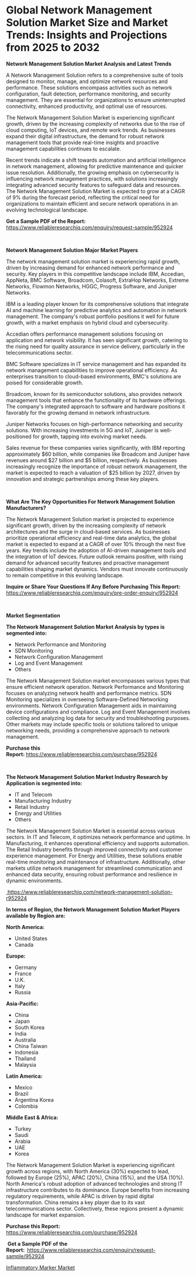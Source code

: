<p><h1>Global Network Management Solution Market Size and Market Trends: Insights and Projections from 2025 to 2032</h1></p><p><strong>Network Management Solution Market Analysis and Latest Trends</strong></p>
<p><p>A Network Management Solution refers to a comprehensive suite of tools designed to monitor, manage, and optimize network resources and performance. These solutions encompass activities such as network configuration, fault detection, performance monitoring, and security management. They are essential for organizations to ensure uninterrupted connectivity, enhanced productivity, and optimal use of resources.</p><p>The Network Management Solution Market is experiencing significant growth, driven by the increasing complexity of networks due to the rise of cloud computing, IoT devices, and remote work trends. As businesses expand their digital infrastructure, the demand for robust network management tools that provide real-time insights and proactive management capabilities continues to escalate. </p><p>Recent trends indicate a shift towards automation and artificial intelligence in network management, allowing for predictive maintenance and quicker issue resolution. Additionally, the growing emphasis on cybersecurity is influencing network management practices, with solutions increasingly integrating advanced security features to safeguard data and resources. The Network Management Solution Market is expected to grow at a CAGR of 9% during the forecast period, reflecting the critical need for organizations to maintain efficient and secure network operations in an evolving technological landscape.</p></p>
<p><strong>Get a Sample PDF of the Report:&nbsp;</strong> <a href="https://www.reliableresearchiq.com/enquiry/request-sample/952924?utm_campaign=2282&utm_medium=2&utm_source=Github&utm_content=ia&utm_term=07032025&utm_id=network-management-solution">https://www.reliableresearchiq.com/enquiry/request-sample/952924</a></p>
<p>&nbsp;</p>
<p><strong>Network Management Solution Major Market Players</strong></p>
<p><p>The network management solution market is experiencing rapid growth, driven by increasing demand for enhanced network performance and security. Key players in this competitive landscape include IBM, Accedian, AppNeta, BMC Software, Broadcom, Colasoft, ExtraHop Networks, Extreme Networks, Flowmon Networks, HGGC, Progress Software, and Juniper Networks.</p><p>IBM is a leading player known for its comprehensive solutions that integrate AI and machine learning for predictive analytics and automation in network management. The company's robust portfolio positions it well for future growth, with a market emphasis on hybrid cloud and cybersecurity.</p><p>Accedian offers performance management solutions focusing on application and network visibility. It has seen significant growth, catering to the rising need for quality assurance in service delivery, particularly in the telecommunications sector.</p><p>BMC Software specializes in IT service management and has expanded its network management capabilities to improve operational efficiency. As enterprises transition to cloud-based environments, BMC's solutions are poised for considerable growth.</p><p>Broadcom, known for its semiconductor solutions, also provides network management tools that enhance the functionality of its hardware offerings. The company's integrated approach to software and hardware positions it favorably for the growing demand in network infrastructure.</p><p>Juniper Networks focuses on high-performance networking and security solutions. With increasing investments in 5G and IoT, Juniper is well-positioned for growth, tapping into evolving market needs.</p><p>Sales revenue for these companies varies significantly, with IBM reporting approximately $60 billion, while companies like Broadcom and Juniper have revenues around $27 billion and $5 billion, respectively. As businesses increasingly recognize the importance of robust network management, the market is expected to reach a valuation of $25 billion by 2027, driven by innovation and strategic partnerships among these key players.</p></p>
<p>&nbsp;</p>
<p><strong>What Are The Key Opportunities For Network Management Solution Manufacturers?</strong></p>
<p><p>The Network Management Solution market is projected to experience significant growth, driven by the increasing complexity of network architectures and the surge in cloud-based services. As businesses prioritize operational efficiency and real-time data analytics, the global market is expected to expand at a CAGR of over 10% through the next five years. Key trends include the adoption of AI-driven management tools and the integration of IoT devices. Future outlook remains positive, with rising demand for advanced security features and proactive management capabilities shaping market dynamics. Vendors must innovate continuously to remain competitive in this evolving landscape.</p></p>
<p><strong>Inquire or Share Your Questions If Any Before Purchasing This Report:</strong> <a href="https://www.reliableresearchiq.com/enquiry/pre-order-enquiry/952924?utm_campaign=2282&utm_medium=2&utm_source=Github&utm_content=ia&utm_term=07032025&utm_id=network-management-solution">https://www.reliableresearchiq.com/enquiry/pre-order-enquiry/952924</a></p>
<p>&nbsp;</p>
<p><strong>Market Segmentation</strong></p>
<p><strong>The Network Management Solution Market Analysis by types is segmented into:</strong></p>
<p><ul><li>Network Performance and Monitoring</li><li>SDN Monitoring</li><li>Network Configuration Management</li><li>Log and Event Management</li><li>Others</li></ul></p>
<p><p>The Network Management Solution market encompasses various types that ensure efficient network operation. Network Performance and Monitoring focuses on analyzing network health and performance metrics. SDN Monitoring specializes in overseeing Software-Defined Networking environments. Network Configuration Management aids in maintaining device configurations and compliance. Log and Event Management involves collecting and analyzing log data for security and troubleshooting purposes. Other markets may include specific tools or solutions tailored to unique networking needs, providing a comprehensive approach to network management.</p></p>
<p><strong>Purchase this Report:&nbsp;</strong><a href="https://www.reliableresearchiq.com/purchase/952924?utm_campaign=2282&utm_medium=2&utm_source=Github&utm_content=ia&utm_term=07032025&utm_id=network-management-solution">https://www.reliableresearchiq.com/purchase/952924</a></p>
<p>&nbsp;</p>
<p><strong>The Network Management Solution Market Industry Research by Application is segmented into:</strong></p>
<p><ul><li>IT and Telecom</li><li>Manufacturing Industry</li><li>Retail Industry</li><li>Energy and Utilities</li><li>Others</li></ul></p>
<p><p>The Network Management Solution Market is essential across various sectors. In IT and Telecom, it optimizes network performance and uptime. In Manufacturing, it enhances operational efficiency and supports automation. The Retail Industry benefits through improved connectivity and customer experience management. For Energy and Utilities, these solutions enable real-time monitoring and maintenance of infrastructure. Additionally, other markets utilize network management for streamlined communication and enhanced data security, ensuring robust performance and resilience in dynamic environments.</p></p>
<p><a href="https://www.reliableresearchiq.com/network-management-solution-r952924?utm_campaign=2282&utm_medium=2&utm_source=Github&utm_content=ia&utm_term=07032025&utm_id=network-management-solution">&nbsp;https://www.reliableresearchiq.com/network-management-solution-r952924</a></p>
<p><strong>In terms of Region, the Network Management Solution Market Players available by Region are:</strong></p>
<p>
    <p> <strong> North America: </strong>
        <ul>
            <li>United States</li>
            <li>Canada</li>
        </ul>
        </p> 
    <p> <strong> Europe: </strong>
        <ul>
            <li>Germany</li>
            <li>France</li>
            <li>U.K.</li>
            <li>Italy</li>
            <li>Russia</li>
        </ul>
        </p> 
    <p> <strong> Asia-Pacific: </strong>
        <ul>
            <li>China</li>
            <li>Japan</li>
            <li>South Korea</li>
            <li>India</li>
            <li>Australia</li>
            <li>China Taiwan</li>
            <li>Indonesia</li>
            <li>Thailand</li>
            <li>Malaysia</li>
        </ul>
        </p> 
    <p> <strong> Latin America: </strong>
        <ul>
            <li>Mexico</li>
            <li>Brazil</li>
            <li>Argentina Korea</li>
            <li>Colombia</li>
        </ul>
        </p> 
    <p> <strong> Middle East & Africa: </strong>
        <ul>
            <li>Turkey</li>
            <li>Saudi</li>
            <li>Arabia</li>
            <li>UAE</li>
            <li>Korea</li>
        </ul>
    </p>
    </p>
<p><p>The Network Management Solution Market is experiencing significant growth across regions, with North America (30%) expected to lead, followed by Europe (25%), APAC (20%), China (15%), and the USA (10%). North America's robust adoption of advanced technologies and strong IT infrastructure contributes to its dominance. Europe benefits from increasing regulatory requirements, while APAC is driven by rapid digital transformation. China remains a key player due to its vast telecommunications sector. Collectively, these regions present a dynamic landscape for market expansion.</p></p>
<p><strong>Purchase this Report: </strong><a href="https://www.reliableresearchiq.com/purchase/952924?utm_campaign=2282&utm_medium=2&utm_source=Github&utm_content=ia&utm_term=07032025&utm_id=network-management-solution">https://www.reliableresearchiq.com/purchase/952924</a></p>
<p>&nbsp;<strong>Get a Sample PDF of the Report:&nbsp;&nbsp;</strong><a href="https://www.reliableresearchiq.com/enquiry/request-sample/952924?utm_campaign=2282&utm_medium=2&utm_source=Github&utm_content=ia&utm_term=07032025&utm_id=network-management-solution">https://www.reliableresearchiq.com/enquiry/request-sample/952924</a></p>
<p><strong></strong></p>
<p><p><a href="https://github.com/NargisHussain432/Market-Research-Report-List-1/blob/main/inflammatory-marker-market.md?utm_campaign=2282&utm_medium=2&utm_source=Github&utm_content=ia&utm_term=07032025&utm_id=network-management-solution">Inflammatory Marker Market</a></p></p>